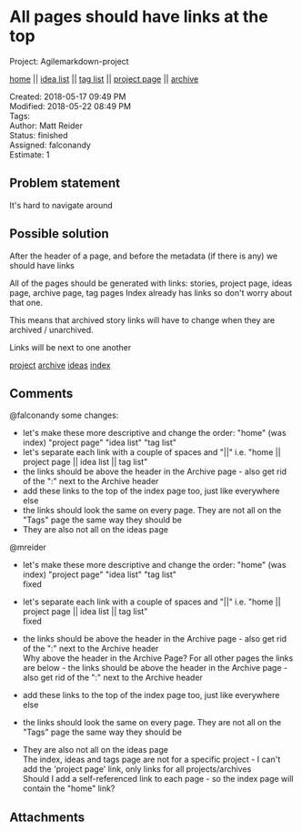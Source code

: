 # All pages should have links at the top

Project: Agilemarkdown-project

[home](../index.md) || [idea list](../ideas.md) || [tag list](../tags.md) || [project page](../agilemarkdown-project.md) || [archive](archive.md)

Created: 2018-05-17 09:49 PM  
Modified: 2018-05-22 08:49 PM  
Tags:   
Author: Matt Reider  
Status: finished  
Assigned: falconandy  
Estimate: 1  

## Problem statement

It's hard to navigate around

## Possible solution

After the header of a page, and before the metadata (if there is any) we should have links

All of the pages should be generated with links: stories, project page, ideas page, archive page, tag pages
Index already has links so don't worry about that one.

This means that archived story links will have to change when they are archived / unarchived.

Links will be next to one another

[project](link) [archive](link) [ideas](link) [index](link)

## Comments

 @falconandy some changes:
- let's make these more descriptive and change the order: "home" (was index) "project page" "idea list" "tag list"
- let's separate each link with a couple of spaces and "||" i.e. "home  ||  project page  ||  idea list ||  tag list"
- the links should be above the header in the Archive page - also get rid of the ":" next to the Archive header
- add these links to the top of the index page too, just like everywhere else
- the links should look the same on every page. They are not all on the "Tags" page the same way they should be
- They are also not all on the ideas page

 @mreider
- let's make these more descriptive and change the order: "home" (was index) "project page" "idea list" "tag list"  
fixed

- let's separate each link with a couple of spaces and "||" i.e. "home  ||  project page  ||  idea list ||  tag list"  
fixed

- the links should be above the header in the Archive page - also get rid of the ":" next to the Archive header  
Why above the header in the Archive Page? For all other pages the links are below - the links should be above the header in the Archive page - also get rid of the ":" next to the Archive header

- add these links to the top of the index page too, just like everywhere else  
- the links should look the same on every page. They are not all on the "Tags" page the same way they should be  
- They are also not all on the ideas page  
The index, ideas and tags page are not for a specific project - I can't add the 'project page' link, only links for all projects/archives  
Should I add a self-referenced link to each page - so the index page will contain the "home" link?


## Attachments
